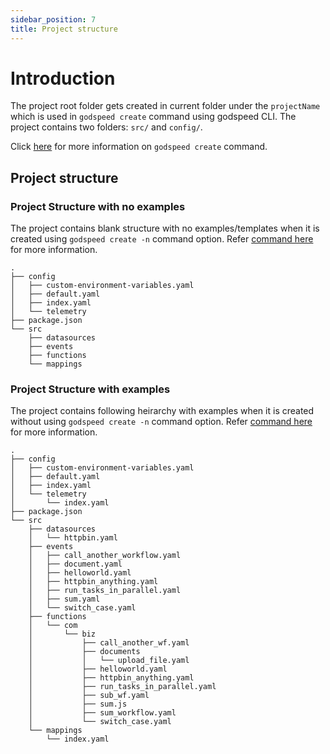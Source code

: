 ```yaml
---
sidebar_position: 7
title: Project structure
---
```


# Introduction
The project root folder gets created in current folder under the `projectName` which is used in `godspeed create` command using godspeed CLI. The project contains two folders: `src/` and `config/`. 

Click [here](./introduction-cli.md#create) for more information on `godspeed create` command.

## Project structure

### Project Structure with no examples
The project contains blank structure with no examples/templates when it is created using `godspeed create -n` command option. Refer [command here](./introduction-cli.md#options-1) for more information.  

```
.
├── config
│   ├── custom-environment-variables.yaml
│   ├── default.yaml
│   ├── index.yaml
│   └── telemetry
├── package.json
└── src
    ├── datasources
    ├── events
    ├── functions
    └── mappings
```

### Project Structure with examples
The project contains following heirarchy with examples when it is created without using `godspeed create -n` command option. Refer [command here](./introduction-cli.md#create) for more information.  

```
.
├── config
│   ├── custom-environment-variables.yaml
│   ├── default.yaml
│   ├── index.yaml
│   └── telemetry
│       └── index.yaml
├── package.json
└── src
    ├── datasources
    │   └── httpbin.yaml
    ├── events
    │   ├── call_another_workflow.yaml
    │   ├── document.yaml
    │   ├── helloworld.yaml
    │   ├── httpbin_anything.yaml
    │   ├── run_tasks_in_parallel.yaml
    │   ├── sum.yaml
    │   └── switch_case.yaml
    ├── functions
    │   └── com
    │       └── biz
    │           ├── call_another_wf.yaml
    │           ├── documents
    │           │   └── upload_file.yaml
    │           ├── helloworld.yaml
    │           ├── httpbin_anything.yaml
    │           ├── run_tasks_in_parallel.yaml
    │           ├── sub_wf.yaml
    │           ├── sum.js
    │           ├── sum_workflow.yaml
    │           └── switch_case.yaml
    └── mappings
        └── index.yaml
```
